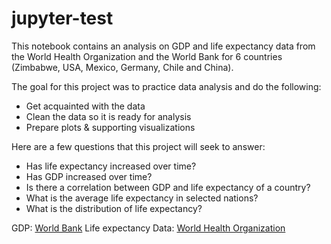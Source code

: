 # jupyter-test

This notebook contains an analysis on GDP and life expectancy data from the World Health Organization and the World Bank for 6 countries (Zimbabwe, USA, Mexico, Germany, Chile and China).

The goal for this project was to practice data analysis and do the following:
* Get acquainted with the data
* Clean the data so it is ready for analysis
* Prepare plots & supporting visualizations

Here are a few questions that this project will seek to answer:
+ Has life expectancy increased over time?
+ Has GDP increased over time?
+ Is there a correlation between GDP and life expectancy of a country?
+ What is the average life expectancy in selected nations?
+ What is the distribution of life expectancy?

GDP: [World Bank](https://data.worldbank.org/indicator/NY.GDP.MKTP.CD)
Life expectancy Data: [World Health Organization](http://apps.who.int/gho/data/node.main.688)
